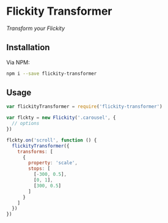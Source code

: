 # Flickity Transformer
*Transform your Flickity*

## Installation
Via NPM:

```bash
npm i --save flickity-transformer
```

## Usage
```js
var flickityTransformer = require('flickity-transformer')

var flckty = new Flickity('.carousel', {
  // options
})

flckty.on('scroll', function () {
  flickityTransformer({
    transforms: [
      {
        property: 'scale',
        stops: [
          [-300, 0.5],
          [0, 1],
          [300, 0.5]
        ]
      }
    ]
  })
})
```

